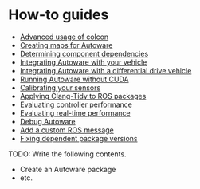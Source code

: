 # How-to guides

- [Advanced usage of colcon](advanced-usage-of-colcon.md)
- [Creating maps for Autoware](creating-maps-for-autoware/index.md)
- [Determining component dependencies](determining-component-dependencies.md)
- [Integrating Autoware with your vehicle](integrating-autoware-with-your-vehicle.md)
- [Integrating Autoware with a differential drive vehicle](integrating-autoware-with-a-diff-drive-vehicle.md)
- [Running Autoware without CUDA](running-autoware-without-cuda.md)
- [Calibrating your sensors](calibrating-your-sensors.md)
- [Applying Clang-Tidy to ROS packages](applying-clang-tidy-to-ros-packages.md)
- [Evaluating controller performance](evaluating-controller-performance.md)
- [Evaluating real-time performance](evaluating-real-time-performance.md)
- [Debug Autoware](debug-autoware.md)
- [Add a custom ROS message](add-a-custom-ros-message.md)
- [Fixing dependent package versions](fixing-dependent-package-versions.md)

TODO: Write the following contents.

- Create an Autoware package
- etc.
